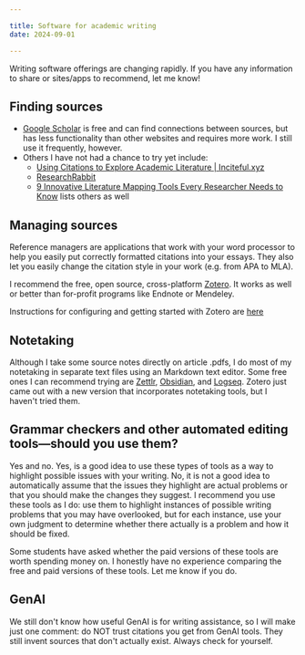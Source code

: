 ```yaml
---

title: Software for academic writing
date: 2024-09-01

---
```


Writing software offerings are changing rapidly. If you have any information to share or sites/apps to recommend, let me know!

## Finding sources

- [Google Scholar](https://scholar.google.com/) is free and can find connections between sources, but has less functionality than other websites and requires more work. I still use it frequently, however.
- Others I have not had a chance to try yet include:
	- [Using Citations to Explore Academic Literature | Inciteful.xyz](https://inciteful.xyz/)
	- [ResearchRabbit](https://www.researchrabbit.ai/)
	- [9 Innovative Literature Mapping Tools Every Researcher Needs to Know](https://researcherssite.com/9-innovative-literature-mapping-tools-every-researcher-needs-to-know/) lists others as well

## Managing sources

Reference managers are applications that work with your word processor to help you easily put correctly formatted citations into your essays. They also let you easily change the citation style in your work (e.g. from APA to MLA).

I recommend the free, open source, cross-platform [Zotero](https://www.zotero.org/). It works as well or better than for-profit programs like Endnote or Mendeley.

Instructions for configuring and getting started with Zotero are [here](https://libguides.nus.edu.sg/c.php?g=145733&p=955213)

## Notetaking

Although I take some source notes directly on article .pdfs, I do most of my notetaking in separate text files using an Markdown text editor. Some free ones I can recommend trying are [Zettlr](https://www.zettlr.com/), [Obsidian](https://obsidian.md/), and [Logseq](https://logseq.com/). Zotero just came out with a new version that incorporates notetaking tools, but I haven't tried them.

## Grammar checkers and other automated editing tools—should you use them?

Yes and no. Yes, is a good idea to use these types of tools as a way to highlight possible issues with your writing. No, it is not a good idea to automatically assume that the issues they highlight are actual problems or that you should make the changes they suggest. I recommend you use these tools as I do: use them to highlight instances of possible writing problems that you may have overlooked, but for each instance, use your own judgment to determine whether there actually is a problem and how it should be fixed.

Some students have asked whether the paid versions of these tools are worth spending money on. I honestly have no experience comparing the free and paid versions of these tools. Let me know if you do.

## GenAI

We still don't know how useful GenAI is for writing assistance, so I will make just one comment: do NOT trust citations you get from GenAI tools. They still invent sources that don't actually exist. Always check for yourself.
